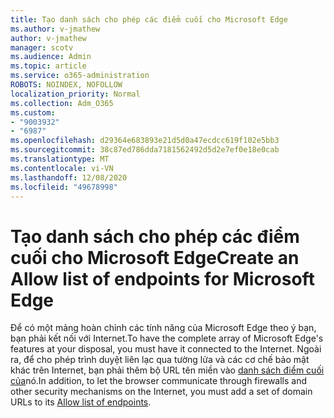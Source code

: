 ```yaml
---
title: Tạo danh sách cho phép các điểm cuối cho Microsoft Edge
ms.author: v-jmathew
author: v-jmathew
manager: scotv
ms.audience: Admin
ms.topic: article
ms.service: o365-administration
ROBOTS: NOINDEX, NOFOLLOW
localization_priority: Normal
ms.collection: Adm_O365
ms.custom:
- "9003932"
- "6987"
ms.openlocfilehash: d29364e683893e21d5d0a47ecdcc619f102e5bb3
ms.sourcegitcommit: 38c87ed786dda7181562492d5d2e7ef0e18e0cab
ms.translationtype: MT
ms.contentlocale: vi-VN
ms.lasthandoff: 12/08/2020
ms.locfileid: "49678998"
---
```

# <a name="create-an-allow-list-of-endpoints-for-microsoft-edge"></a><span data-ttu-id="0f6a2-102">Tạo danh sách cho phép các điểm cuối cho Microsoft Edge</span><span class="sxs-lookup"><span data-stu-id="0f6a2-102">Create an Allow list of endpoints for Microsoft Edge</span></span>

<span data-ttu-id="0f6a2-103">Để có một mảng hoàn chỉnh các tính năng của Microsoft Edge theo ý bạn, bạn phải kết nối với Internet.</span><span class="sxs-lookup"><span data-stu-id="0f6a2-103">To have the complete array of Microsoft Edge's features at your disposal, you must have it connected to the Internet.</span></span> <span data-ttu-id="0f6a2-104">Ngoài ra, để cho phép trình duyệt liên lạc qua tường lửa và các cơ chế bảo mật khác trên Internet, bạn phải thêm bộ URL tên miền vào [danh sách điểm cuối của](https://go.microsoft.com/fwlink/?linkid=2135054)nó.</span><span class="sxs-lookup"><span data-stu-id="0f6a2-104">In addition, to let the browser communicate through firewalls and other security mechanisms on the Internet, you must add a set of domain URLs to its [Allow list of endpoints](https://go.microsoft.com/fwlink/?linkid=2135054).</span></span>
